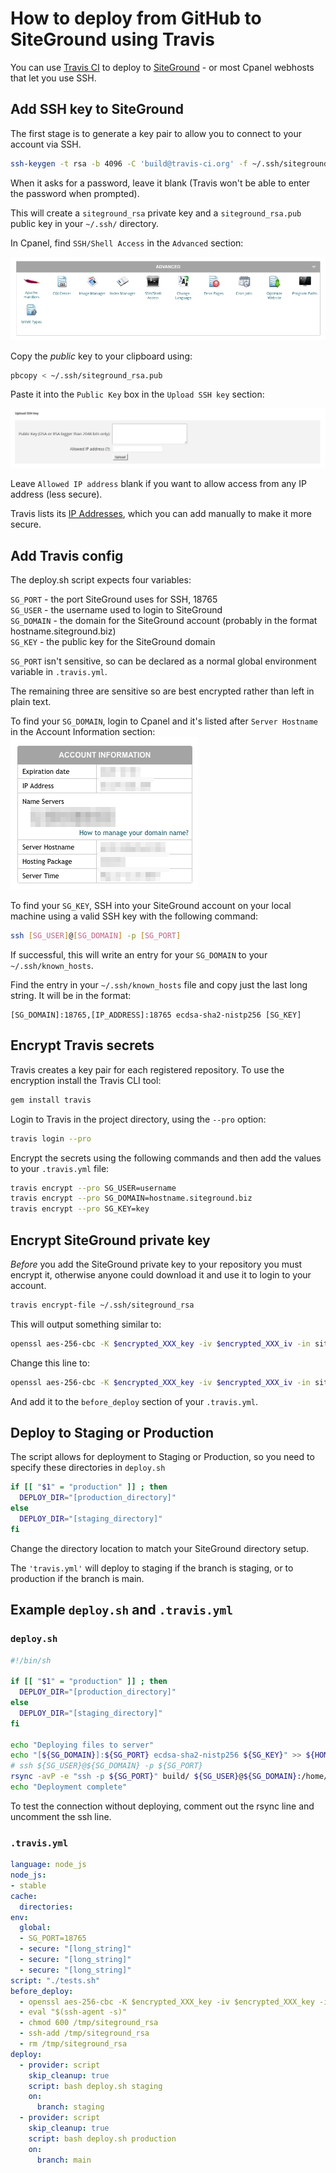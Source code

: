 # How to deploy from GitHub to SiteGround using Travis

You can use [Travis CI](https://travis-ci.com/) to deploy to [SiteGround](https://www.siteground.com/) - or most Cpanel webhosts that let you use SSH.

## Add SSH key to SiteGround

The first stage is to generate a key pair to allow you to connect to your account via SSH.

```bash
ssh-keygen -t rsa -b 4096 -C 'build@travis-ci.org' -f ~/.ssh/siteground_rsa
```

When it asks for a password, leave it blank (Travis won't be able to enter the password when prompted).

This will create a `siteground_rsa` private key and a `siteground_rsa.pub` public key in your `~/.ssh/` directory.

In Cpanel, find `SSH/Shell Access` in the `Advanced` section:

![Cpanel SSH/Shell Access](./images/cpanel-advanced.png)

Copy the *public* key to your clipboard using:

```bash
pbcopy < ~/.ssh/siteground_rsa.pub
```

Paste it into the `Public Key` box in the `Upload SSH key` section:

![Cpanel Upload SSH Key](./images/cpanel-upload-ssh-key.png)

Leave `Allowed IP address` blank if you want to allow access from any IP address (less secure).

Travis lists its [IP Addresses](https://docs.travis-ci.com/user/ip-addresses/), which you can add manually to make it more secure.

## Add Travis config

The deploy.sh script expects four variables:

`SG_PORT` - the port SiteGround uses for SSH, 18765  
`SG_USER` - the username used to login to SiteGround  
`SG_DOMAIN` - the domain for the SiteGround account (probably in the format hostname.siteground.biz)  
`SG_KEY` - the public key for the SiteGround domain  

`SG_PORT` isn't sensitive, so can be declared as a normal global environment variable in `.travis.yml`.

The remaining three are sensitive so are best encrypted rather than left in plain text.

To find your `SG_DOMAIN`, login to Cpanel and it's listed after `Server Hostname` in the Account Information section:  
![Cpanel Account Information](./images/cpanel-account-information.png)

To find your `SG_KEY`, SSH into your SiteGround account on your local machine using a valid SSH key with the following command:

```bash
ssh [SG_USER]@[SG_DOMAIN] -p [SG_PORT]
```

If successful, this will write an entry for your `SG_DOMAIN` to your `~/.ssh/known_hosts`.

Find the entry in your `~/.ssh/known_hosts` file and copy just the last long string. It will be in the format:
```
[SG_DOMAIN]:18765,[IP_ADDRESS]:18765 ecdsa-sha2-nistp256 [SG_KEY]
```

## Encrypt Travis secrets

Travis creates a key pair for each registered repository. To use the encryption install the Travis CLI tool:

```bash
gem install travis
```

Login to Travis in the project directory, using the `--pro` option:

```bash
travis login --pro
```

Encrypt the secrets using the following commands and then add the values to your `.travis.yml` file:

```bash
travis encrypt --pro SG_USER=username
travis encrypt --pro SG_DOMAIN=hostname.siteground.biz
travis encrypt --pro SG_KEY=key
```

## Encrypt SiteGround private key

*Before* you add the SiteGround private key to your repository you must encrypt it, otherwise anyone could download it and use it to login to your account.

```bash
travis encrypt-file ~/.ssh/siteground_rsa
```

This will output something similar to:

```bash
openssl aes-256-cbc -K $encrypted_XXX_key -iv $encrypted_XXX_iv -in siteground_rsa.enc -out ~\/.ssh/siteground_rsa -d
```

Change this line to:

```bash
openssl aes-256-cbc -K $encrypted_XXX_key -iv $encrypted_XXX_iv -in siteground_rsa.enc -out /tmp/siteground_rsa -d
```

And add it to the `before_deploy` section of your `.travis.yml`.

## Deploy to Staging or Production

The script allows for deployment to Staging or Production, so you need to specify these directories in `deploy.sh`

```bash
if [[ "$1" = "production" ]] ; then
  DEPLOY_DIR="[production_directory]"
else
  DEPLOY_DIR="[staging_directory]"
fi
```

Change the directory location to match your SiteGround directory setup.

The `'travis.yml'` will deploy to staging if the branch is staging, or to production if the branch is main.

## Example `deploy.sh` and `.travis.yml`

### `deploy.sh`

```bash
#!/bin/sh

if [[ "$1" = "production" ]] ; then
  DEPLOY_DIR="[production_directory]"
else
  DEPLOY_DIR="[staging_directory]"
fi

echo "Deploying files to server"
echo "[${SG_DOMAIN}]:${SG_PORT} ecdsa-sha2-nistp256 ${SG_KEY}" >> ${HOME}/.ssh/known_hosts
# ssh ${SG_USER}@${SG_DOMAIN} -p ${SG_PORT}
rsync -avP -e "ssh -p ${SG_PORT}" build/ ${SG_USER}@${SG_DOMAIN}:/home/${SG_USER}/domains/${DEPLOY_DIR}/
echo "Deployment complete"
```

To test the connection without deploying, comment out the rsync line and uncomment the ssh line.

### `.travis.yml`

```yml
language: node_js
node_js:
- stable
cache:
  directories:
env:
  global:
  - SG_PORT=18765
  - secure: "[long_string]"
  - secure: "[long_string]"
  - secure: "[long_string]"
script: "./tests.sh"
before_deploy:
  - openssl aes-256-cbc -K $encrypted_XXX_key -iv $encrypted_XXX_key -in siteground_rsa.enc -out /tmp/siteground_rsa -d
  - eval "$(ssh-agent -s)"
  - chmod 600 /tmp/siteground_rsa
  - ssh-add /tmp/siteground_rsa
  - rm /tmp/siteground_rsa
deploy:
  - provider: script
    skip_cleanup: true
    script: bash deploy.sh staging
    on:
      branch: staging
  - provider: script
    skip_cleanup: true
    script: bash deploy.sh production
    on:
      branch: main
```
